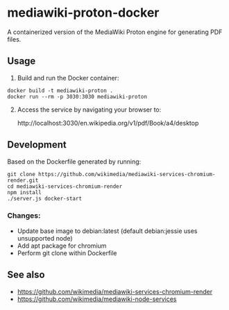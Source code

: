 # mediawiki-proton-docker

A containerized version of the MediaWiki Proton engine for generating PDF files.


## Usage

1. Build and run the Docker container:

```
docker build -t mediawiki-proton .
docker run --rm -p 3030:3030 mediawiki-proton
```

2. Access the service by navigating your browser to:

    http://localhost:3030/en.wikipedia.org/v1/pdf/Book/a4/desktop


## Development

Based on the Dockerfile generated by running:

```
git clone https://github.com/wikimedia/mediawiki-services-chromium-render.git
cd mediawiki-services-chromium-render
npm install
./server.js docker-start
```

### Changes:

* Update base image to debian:latest (default debian:jessie uses unsupported node)
* Add apt package for chromium
* Perform git clone within Dockerfile


## See also

* https://github.com/wikimedia/mediawiki-services-chromium-render
* https://github.com/wikimedia/mediawiki-node-services

